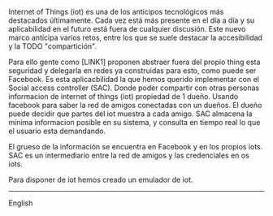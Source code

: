 Internet of Things (iot) es una de los anticipos tecnológicos más destacados últimamente. Cada vez está más presente en el día a día y su aplicabilidad en el futuro está fuera de cualquier discusión. Este nuevo marco anticipa varios retos, entre los que se suele destacar la accesibilidad y la TODO "compartición".

Para ello gente como [LINK1] proponen abstraer fuera del propio thing esta seguridad y delegarla en redes ya construidas para esto, como puede ser Facebook. Es esta aplicacbilidad la que hemos querido implementar con el  Social access controller (SAC). Donde poder compartir con otras personas informacion de internet of things (iot) propiedad de 1 dueño. Usando facebook para saber la red de amigos conectadas con un dueños. El dueño puede decidir que partes del iot muestra a cada amigo. SAC almacena la mínima informacion posible en su sistema, y consulta en tiempo real lo que el usuario esta demandando.

El grueso de la información se encuentra en Facebook y en los propios iots. SAC es un intermediario entre la red de amigos y las credenciales en os iots. 

Para disponer de iot hemos creado un emulador de iot. 




---------------------------------------------

English

